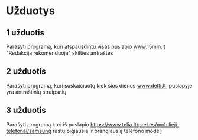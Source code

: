 # Užduotys
## 1 užduotis
Parašyti programą, kuri atspausdintu visas puslapio www.15min.lt "Redakcija rekomenduoja" skilties antraštes

## 2 užduotis
Parašyti programą, kuri suskaičiuotų kiek šios dienos www.delfi.lt  puslapyje yra antraštinių straipsnių

## 3 užduotis
Parašyti programą kuri iš puslapio https://www.telia.lt/prekes/mobilieji-telefonai/samsung rastų pigiausią ir brangiausią telefono modelį
<!--
## 4 užduotis
Parašykite programą, kuri nuskaitytų delfi antraštes, patikrintų, ar jos turi dvitaškį. Dalį iki dvitaškio sudėtų į vieną sarašą, dalį po dvitaškio į kitą. Antrą sarašą išmaišykite (google). Tuomet atspausdinkite pirmas dalis iš pirmo sarašo, prie jų prijunkite antras dalis iš antro sąrašo. Turėtume gauti panašių variantų:

* Orai : už 9 šlakius teks sumokėti 26 tūkstančius eurų
* Antradienio vakare kauniečius išgąsdino termofikacijos elektrinė : ar bus naujagimių bumas?

Sukurkite blogų žodžių sąrašą, pagal kurį išsifiltruoja pranešimai apie COVID, mirtis ir t.t. Išfiltruokite ankstyvoje stadijoje, kol dar antraštės neperskirtos. 

## 5 užduotis
Parašykite žaidimą, kuris iš svetainės http://quotes.toscrape.com/ pateiks citatas, o žaidėjui reikės atspėti autorių. Žaidėjui neatspėjus, reikės pasufleruoti autoriaus inicialus, dar kartą neatspėjus - gimimo datą ir vietą. Jeigu žaidėjas neatspėja iš 3 kartų, jam atspausdinamas teisingas atsakymas ir paklausiama, ar nori tęsti.
 -->
